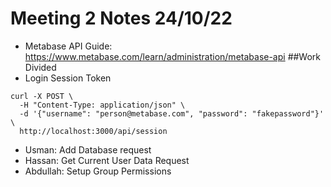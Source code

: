 # Meeting 2 Notes 24/10/22
- Metabase API Guide: https://www.metabase.com/learn/administration/metabase-api
##Work Divided
- Login Session Token
```
curl -X POST \
  -H "Content-Type: application/json" \
  -d '{"username": "person@metabase.com", "password": "fakepassword"}' \
  http://localhost:3000/api/session
```
- Usman: Add Database request
- Hassan: Get Current User Data Request
- Abdullah: Setup Group Permissions
